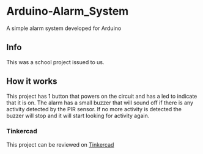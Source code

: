 # Arduino-Alarm_System
A simple alarm system developed for Arduino

## Info
This was a school project issued to us.

## How it works
This project has 1 button that powers on the circuit and has a led to indicate that it is on. The alarm has a small buzzer that will sound off if there is any activity detected by the PIR sensor. If no more activity is detected the buzzer will stop and it will start looking for activity again.

### Tinkercad
This project can be reviewed on [Tinkercad](https://www.tinkercad.com/things/lDCyd78a26U-alarm-system)
